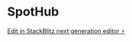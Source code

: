 # SpotHub

[Edit in StackBlitz next generation editor ⚡️](https://stackblitz.com/~/github.com/M4L-CRYPT0N1C/SpotHub)